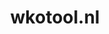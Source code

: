 ---
layout: post
title:  "wkotool.nl"
internal_url:  "/dutchgov/wkotool.nl.html"
categories: dutchgov
---
